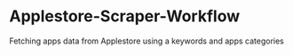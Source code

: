 # Applestore-Scraper-Workflow
Fetching apps data from Applestore using a keywords and apps categories
